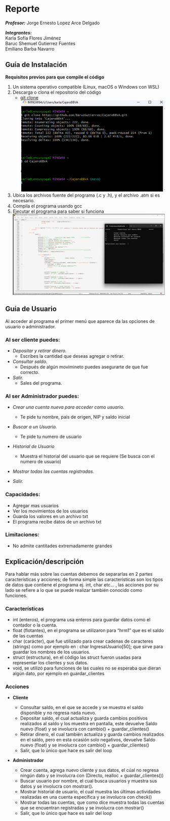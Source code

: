 # **Reporte**

***Profesor:*** Jorge Ernesto Lopez Arce Delgado

***Integrantes:***  
Karla Sofía Flores Jiménez  
Baruc Shemuel Gutierrez Fuentes  
Emiliano Barba Navarro  
  
  

## **Guía de Instalación**
**Requisitos previos para que compile el código**  
1. Un sistema operativo compatible (Linux, macOS o Windows con WSL)
2. Descarga o clona el repositorio del código
    -  [git clone](https://github.com/BarucGutierrez/CajeroBBVA)  
    ![Git Bash](Git%20Bash.png)
3. Ubica los archivos fuente del programa (.c y .h), y el archivo .atm si es necesario.
4. Compila el programa usando gcc
5.  Ejecutar el programa para saber si funciona  
   ![Code compila](Code.compila.png)





## **Guía de Usuario**  
Al acceder al programa el primer menú que aparece da las opciones de usuario o administrador.    
### **Al ser cliente puedes:**    
- *Depositar y retirar dinero.*
    + Escribes la cantidad que deseas agregar o retirar.            
- *Consultar saldo.*
    + Después de algún movimineto puedes asegurarte de que fue correcto.  
- *Salir.*
    + Sales del programa.  
### **Al ser Administrador puedes:**  
- *Crear una cuenta nueva para acceder como usuario.*
    + Te pide tu nombre, país de origen, NIP y saldo inicial

- *Buscar a un Usuario.*
    + Te pide tu numero de usuario

- *Historial de Usuario*
    + Muestra el historial del usuario que se requiere (Se busca con el numero de usuario)

- *Mostrar todas las cuentas registradas.*
- *Salir.*
  
### **Capacidades:**
- Agregar mas usuarios  
- Ver los movimientos de los usuarios
- Guarda los valores en un archivo txt
- El programa recibe datos de un archivo txt

### **Limitaciones:**  
- No admite cantitades extremadamente grandes


## **Explicación/descripción** 
Para hablar más sobre las cuentas debemos de separarlas en 2 partes características y acciones; de forma simple las características son los tipos de datos que contiene el programa ej. int, char etc… , las acciones por su lado se refiere a lo que se puede realizar también conocido como funciones.  

### **Características**
- int (enteros), el programa usa enteros para guardar datos como el contador o la cuenta.
- float (flotantes), en el programa se utilizaron para “hrm1” que es el saldo de las cuentas
- char (carácter), que fue utilizado para crear cadenas de caracteres (strings) como por ejemplo  en : char IngresaUsuario[50]; que sirve para guardar los nombres de los usuarios.
- struct (estructura), en el código las struct fueron usadas para representar los clientes y sus datos.
- void, se utilizó para funciones de las cuales no se esperaba que dieran algún dato, por ejemplo en guardar_clientes 
### **Acciones**
- **Cliente**
  + Consultar saldo, en el que se accede y se muestra el saldo disponible y no regresa nada nuevo.
  + Depositar saldo, el cual actualiza y guarda cambios positivos realizados al saldo y los muestra en pantalla, este devuelve Saldo nuevo (float) y se involucra con cambio() + guardar_clientes()
  + Retirar dinero, el cual también actualiza y guarda cambios realizados en el saldo, pero en esta ocasión solo negativos, devuelve Saldo nuevo (float) y se involucra con cambio() + guardar_clientes()
  + Salir, que lo único que hace es salir del loop

- **Administrador**
  + Crear cuenta, agrega nuevo cliente y sus datos, el cúal no regresa ningún dato y se involucra con (Directo, realloc + guardar_clientes())
  + Buscar usuario por nombre, el cual busca usuarios y muestra sus datos y se involucra con mostrar().
  + Mostrar historial de usuario, el cual muestra las últimas actividades realizadas en una cuenta específica y se involucra con check()
  + Mostrar todas las cuentas, que como dice muestra todas las cuentas que se encuentran registradas y se involucra con mostrar()
  + Salir, que lo único que hace es salir del loop


